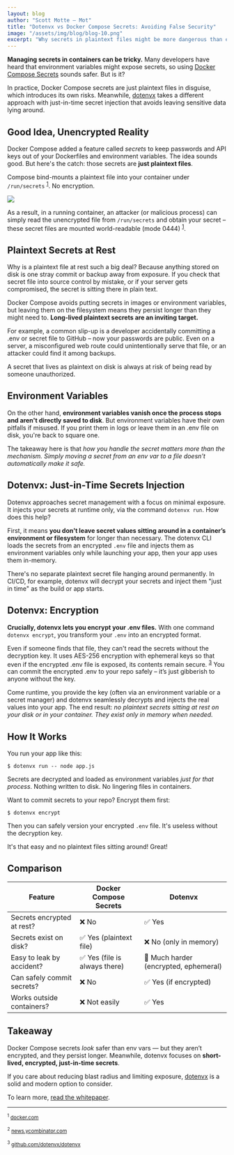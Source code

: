 ```yaml
---
layout: blog
author: "Scott Motte – Mot"
title: "Dotenvx vs Docker Compose Secrets: Avoiding False Security"
image: "/assets/img/blog/blog-10.png"
excerpt: "Why secrets in plaintext files might be more dangerous than environment variables — and how dotenvx helps."
---
```


**Managing secrets in containers can be tricky.** Many developers have heard that environment variables might expose secrets, so using [Docker Compose Secrets](https://docs.docker.com/compose/how-tos/use-secrets/) sounds safer. But is it?

In practice, Docker Compose secrets are just plaintext files in disguise, which introduces its own risks. Meanwhile, [dotenvx](https://github.com/dotenvx/dotenvx) takes a different approach with just-in-time secret injection that avoids leaving sensitive data lying around.

## Good Idea, Unencrypted Reality

Docker Compose added a feature called *secrets* to keep passwords and API keys out of your Dockerfiles and environment variables. The idea sounds good. But here's the catch: those secrets are **just plaintext files**.

Compose bind-mounts a plaintext file into your container under `/run/secrets` <sup><a href="#footnote1">1</a></sup>. No encryption.

<a href="https://docs.docker.com/compose/how-tos/use-secrets/" target="_blank"><img src="https://github.com/user-attachments/assets/eedb7ab3-9c9a-49b2-9583-ec11ad411783" /></a>

As a result, in a running container, an attacker (or malicious process) can simply read the unencrypted file from `/run/secrets` and obtain your secret – these secret files are mounted world-readable (mode 0444) <sup><a href="#footnote1">1</a></sup>.

## Plaintext Secrets at Rest

Why is a plaintext file at rest such a big deal? Because anything stored on disk is one stray commit or backup away from exposure. If you check that secret file into source control by mistake, or if your server gets compromised, the secret is sitting there in plain text.

Docker Compose avoids putting secrets in images or environment variables, but leaving them on the filesystem means they persist longer than they might need to. **Long-lived plaintext secrets are an inviting target.**

For example, a common slip-up is a developer accidentally committing a .env or secret file to GitHub – now your passwords are public. Even on a server, a misconfigured web route could unintentionally serve that file, or an attacker could find it among backups.

A secret that lives as plaintext on disk is always at risk of being read by someone unauthorized.

## Environment Variables

On the other hand, **environment variables vanish once the process stops and aren't directly saved to disk**. But environment variables have their own pitfalls if misused. If you print them in logs or leave them in an .env file on disk, you're back to square one.

The takeaway here is that *how you handle the secret matters more than the mechanism. Simply moving a secret from an env var to a file doesn't automatically make it safe.*

## Dotenvx: Just-in-Time Secrets Injection

Dotenvx approaches secret management with a focus on minimal exposure. It injects your secrets at runtime only, via the command `dotenvx run`. How does this help?

First, it means **you don't leave secret values sitting around in a container’s environment or filesystem** for longer than necessary. The dotenvx CLI loads the secrets from an encrypted `.env` file and injects them as environment variables only while launching your app, then your app uses them in-memory.

There's no separate plaintext secret file hanging around permanently. In CI/CD, for example, dotenvx will decrypt your secrets and inject them "just in time" as the build or app starts.

## Dotenvx: Encryption

**Crucially, dotenvx lets you encrypt your .env files.** With one command `dotenvx encrypt`, you transform your `.env` into an encrypted format.

Even if someone finds that file, they can't read the secrets without the decryption key. It uses AES-256 encryption with ephemeral keys so that even if the encrypted .env file is exposed, its contents remain secure. <sup><a href="#footnote3">3</a></sup> You can commit the encrypted .env to your repo safely – it’s just gibberish to anyone without the key.

Come runtime, you provide the key (often via an environment variable or a secret manager) and dotenvx seamlessly decrypts and injects the real values into your app. The end result: *no plaintext secrets sitting at rest on your disk or in your container. They exist only in memory when needed.*

## How It Works

You run your app like this:

```
$ dotenvx run -- node app.js
```

Secrets are decrypted and loaded as environment variables *just for that process*. Nothing written to disk. No lingering files in containers.

Want to commit secrets to your repo? Encrypt them first:

```
$ dotenvx encrypt
```

Then you can safely version your encrypted `.env` file. It's useless without the decryption key.

It's that easy and no plaintext files sitting around! Great!

## Comparison

| Feature | Docker Compose Secrets | Dotenvx |
|--------|------------------------|---------|
| Secrets encrypted at rest? | ❌ No | ✅ Yes |
| Secrets exist on disk? | ✅ Yes (plaintext file) | ❌ No (only in memory) |
| Easy to leak by accident? | ✅ Yes (file is always there) | 🚫 Much harder (encrypted, ephemeral) |
| Can safely commit secrets? | ❌ No | ✅ Yes (if encrypted) |
| Works outside containers? | ❌ Not easily | ✅ Yes |

## Takeaway

Docker Compose secrets *look* safer than env vars — but they aren’t encrypted, and they persist longer. Meanwhile, dotenvx focuses on **short-lived, encrypted, just-in-time secrets**.

If you care about reducing blast radius and limiting exposure, [dotenvx](https://github.com/dotenvx/dotenvx) is a solid and modern option to consider.

To learn more, [read the whitepaper](https://dotenvx.com/dotenvx.pdf).

---

<small><sup id="footnote1">1</sup> <a href="https://docs.docker.com/reference/compose-file/configs/">docker.com</a></small>

<small><sup id="footnote2">2</sup> <a href="https://news.ycombinator.com/item?id=40798534">news.ycombinator.com</a></small>

<small><sup id="footnote3">3</sup> <a href="https://github.com/dotenvx/dotenvx">github.com/dotenvx/dotenvx</a></small>
